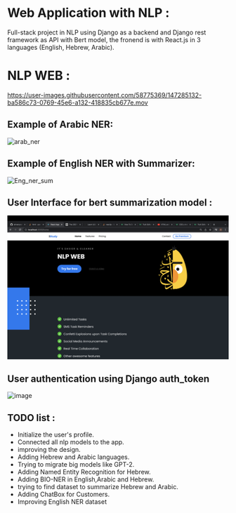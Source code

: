 # Web Application with NLP :
Full-stack project in NLP using Django as a backend and Django rest framework as API with Bert model, the fronend is with React.js in 3 languages (English, Hebrew, Arabic).

# NLP WEB :
https://user-images.githubusercontent.com/58775369/147285132-ba586c73-0769-45e6-a132-418835cb677e.mov
## Example of Arabic NER:
![arab_ner](https://user-images.githubusercontent.com/58775369/147666812-74ebaa23-d972-4128-a2e7-1825b4e79f8c.jpeg)

## Example of English NER with Summarizer:
![Eng_ner_sum](https://user-images.githubusercontent.com/58775369/147666802-b7bce487-916f-40c5-9dbe-ede071b7d07d.jpeg)

## User Interface for bert summarization model :
![image](https://github.com/aimanyounises1/NLP_WEB/blob/master/WEB_NLP/images/UI.png)


## User authentication using Django auth_token
![image](https://user-images.githubusercontent.com/58775369/146504624-13e59c3c-cd1f-45b9-a2fb-09f5a7148e43.png)




## TODO list :
* Initialize the user's profile.
* Connected all nlp models to the app.
* improving the design.
* Adding Hebrew and Arabic languages.
* Trying to migrate big models like GPT-2.
* Adding Named Entity Recognition for Hebrew.
* Adding BIO-NER in English,Arabic and Hebrew.
* trying to find dataset to summarize Hebrew and Arabic.
* Adding ChatBox for Customers.
* Improving English NER dataset
